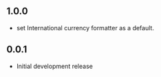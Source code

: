 
## 1.0.0
* set International currency formatter as a default.

## 0.0.1

* Initial development release